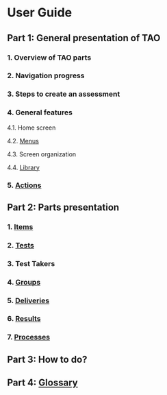 <!--
created_at: '2011-03-09 16:53:08'
updated_at: '2013-03-13 13:13:17'
authors:
    - 'Jérôme Bogaerts'
tags:
    - Wiki
-->



User Guide
==========

Part 1: General presentation of TAO
-----------------------------------

### 1. Overview of TAO parts

### 2. Navigation progress

### 3. Steps to create an assessment

### 4. General features

4.1. Home screen<br/>

4.2. [Menus](../general-features/menus)<br/>

4.3. Screen organization<br/>

4.4. [Library](../general-features/library)

### 5. [Actions](../user-guide/actions)

Part 2: Parts presentation
--------------------------

### 1. [Items](../user-guide/items)

### 2. [Tests](../user-guide/tests)

### 3. Test Takers

### 4. [Groups](../user-guide/groups)

### 5. [Deliveries](../user-guide/deliveries)

### 6. [Results](../user-guide/results)

### 7. [Processes](../user-guide/processes)

Part 3: How to do?
----------------------

Part 4: [Glossary](../user-guide/glossary)
--------------------

